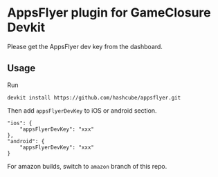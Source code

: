 # AppsFlyer plugin for GameClosure Devkit

Please get the AppsFlyer dev key from the dashboard.

## Usage

Run
```
devkit install https://github.com/hashcube/appsflyer.git
```

Then add `appsFlyerDevKey` to iOS or android section.

```
"ios": {
    "appsFlyerDevKey": "xxx"
},
"android": {
    "appsFlyerDevKey": "xxx"
}
```

For amazon builds, switch to `amazon` branch of this repo.

